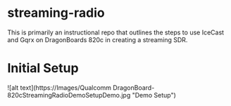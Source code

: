 # streaming-radio
This is primarily an instructional repo that outlines the steps to use IceCast and Gqrx on DragonBoards 820c in creating a streaming SDR.

# Initial Setup

![alt text](https://Images/Qualcomm DragonBoard-820cStreamingRadioDemoSetupDemo.jpg "Demo Setup")

